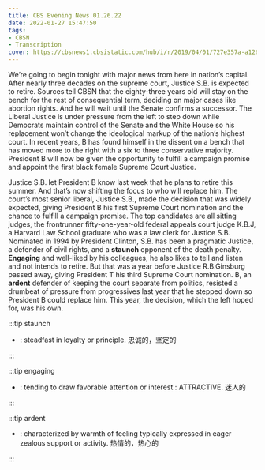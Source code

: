 ```yaml
---
title: CBS Evening News 01.26.22
date: 2022-01-27 15:47:50
tags:
- CBSN
- Transcription
cover: https://cbsnews1.cbsistatic.com/hub/i/r/2019/04/01/727e357a-a126-4138-a2c5-4d3222669d57/thumbnail/640x360/3ff2761028dc5c65cc4f07acd54bcd5c/cbsn2-logo-1920x1080.jpg
---
```

We’re going to begin tonight with major news from here in nation’s capital. After nearly three decades on the supreme court, Justice S.B. is expected to retire. Sources tell CBSN that the eighty-three years old will stay on the bench for the rest of consequential term, deciding on major cases like abortion rights. And he will wait until the Senate confirms a successor. The Liberal Justice is under pressure from the left to step down while Democrats maintain control of the Senate and the White House so his replacement won’t change the ideological markup of the nation’s highest court. In recent years, B has found himself in the dissent on a bench that has moved more to the right with a six to three conservative majority. President B will now be given the opportunity to fulfill a campaign promise and appoint the first black female Supreme Court Justice. 

Justice S.B. let President B know last week that he plans to retire this summer. And that’s now shifting the focus to who will replace him. The court’s most senior liberal, Justice S.B., made the decision that was widely expected, giving President B his first Supreme Court nomination and the chance to fulfill a campaign promise. The top candidates are all sitting judges, the frontrunner fifty-one-year-old federal appeals court judge K.B.J, a Harvard Law School graduate who was a law clerk for Justice S.B. Nominated in 1994 by President Clinton, S.B. has been a pragmatic Justice, a defender of civil rights, and a **staunch** opponent of the death penalty. **Engaging** and well-liked by his colleagues, he also likes to tell and listen and not intends to retire. But that was a year before Justice R.B.Ginsburg passed away, giving President T his third Supreme Court nomination. B, an **ardent** defender of keeping the court separate from politics, resisted a drumbeat of pressure from progressives last year that he stepped down so President B could replace him. This year, the decision, which the left hoped for, was his own. 

:::tip staunch

- : steadfast in loyalty or principle. 忠诚的，坚定的
  
:::

:::tip engaging

- : tending to draw favorable attention or interest : ATTRACTIVE. 迷人的
  
:::

:::tip ardent

- : characterized by warmth of feeling typically expressed in eager zealous support or activity. 热情的，热心的
  
:::

